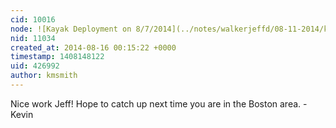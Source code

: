 ```yaml
---
cid: 10016
node: ![Kayak Deployment on 8/7/2014](../notes/walkerjeffd/08-11-2014/kayak-deployment-on-8-7-2014)
nid: 11034
created_at: 2014-08-16 00:15:22 +0000
timestamp: 1408148122
uid: 426992
author: kmsmith
---
```


Nice work Jeff! Hope to catch up next time you are in the Boston area. -Kevin